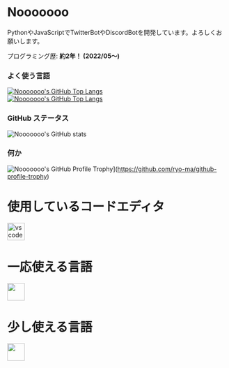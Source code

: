 # Nooooooo

PythonやJavaScriptでTwitterBotやDiscordBotを開発しています。よろしくお願いします。

プログラミング歴: **約2年！ (2022/05～)**

### よく使う言語
[![Nooooooo's GitHub Top Langs](https://github-readme-stats.vercel.app/api/top-langs/?username=Nooooooo-0328&layout=compact&theme=vue-dark)](https://github.com/anuraghazra/github-readme-stats) <br>
[![Nooooooo's GitHub Top Langs](https://github-readme-stats.vercel.app/api/top-langs/?username=Nooooooo-0328&&theme=vue-dark)](https://github.com/anuraghazra/github-readme-stats)

### GitHub ステータス
![Nooooooo's GitHub stats](https://github-readme-stats.vercel.app/api?username=Nooooooo-0328&show_icons=true&theme=vue-dark)

### 何か
![Nooooooo's GitHub Profile Trophy](https://github-profile-trophy.vercel.app/?username=Nooooooo-0328&theme=discord)](https://github.com/ryo-ma/github-profile-trophy)

# 使用しているコードエディタ
<img src="https://skillicons.dev/icons?i=vscode" height="40" alt="vscode logo"  />

# 一応使える言語
  <img src="https://skillicons.dev/icons?i=py,js,html,css" height="40"/>

# 少し使える言語
  <img src="https://skillicons.dev/icons?i=ts" height="40"/>
